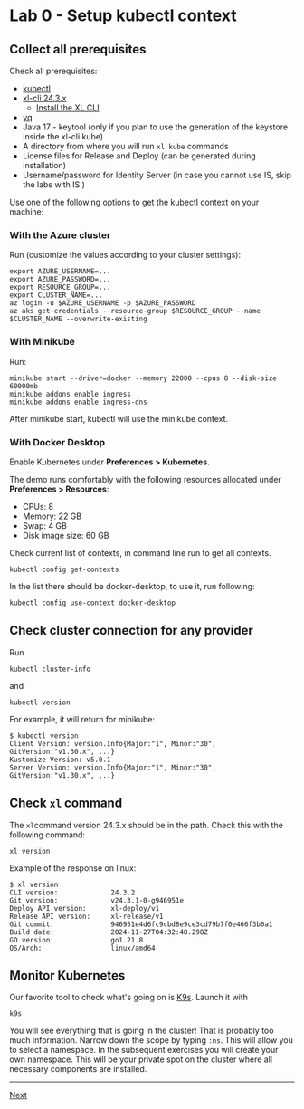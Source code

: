 
# Lab 0 - Setup kubectl context

## Collect all prerequisites

Check all prerequisites:

- [kubectl](https://kubernetes.io/docs/tasks/tools/)
- [xl-cli 24.3.x](https://dist.xebialabs.com/public/xl-cli/24.3.2/)
  - [Install the XL CLI](https://docs.digital.ai/release/docs/xl-platform/operator/xl-kube)
- [yq](https://github.com/mikefarah/yq)
- Java 17 - keytool (only if you plan to use the generation of the keystore inside the xl-cli kube)
- A directory from where you will run `xl kube` commands
- License files for Release and Deploy (can be generated during installation)
- Username/password for Identity Server (in case you cannot use IS, skip the labs with IS )

Use one of the following options to get the kubectl context on your machine:

### With the Azure cluster

Run (customize the values according to your cluster settings):

```shell
export AZURE_USERNAME=...
export AZURE_PASSWORD=...
export RESOURCE_GROUP=...
export CLUSTER_NAME=...
az login -u $AZURE_USERNAME -p $AZURE_PASSWORD 
az aks get-credentials --resource-group $RESOURCE_GROUP --name $CLUSTER_NAME --overwrite-existing
```

### With Minikube

Run:

```shell
minikube start --driver=docker --memory 22000 --cpus 8 --disk-size 60000mb
minikube addons enable ingress
minikube addons enable ingress-dns
```

After minikube start, kubectl will use the minikube context.

### With Docker Desktop

Enable Kubernetes under **Preferences > Kubernetes**.

The demo runs comfortably with the following resources allocated under **Preferences > Resources**:

* CPUs: 8
* Memory: 22 GB
* Swap: 4 GB
* Disk image size: 60 GB

Check current list of contexts, in command line run to get all contexts.

```shell
kubectl config get-contexts
```

In the list there should be docker-desktop, to use it, run following:

```shell
kubectl config use-context docker-desktop
```


## Check cluster connection for any provider

Run

```shell
kubectl cluster-info
```

and 

```shell
kubectl version
```

For example, it will return for minikube:

```text
$ kubectl version
Client Version: version.Info{Major:"1", Minor:"30", GitVersion:"v1.30.x", ...}
Kustomize Version: v5.0.1
Server Version: version.Info{Major:"1", Minor:"30", GitVersion:"v1.30.x", ...}
```

## Check `xl` command

The `xl`command version 24.3.x should be in the path. Check this with the following command:

```shell
xl version
```

Example of the response on linux:

```text
$ xl version
CLI version:             24.3.2
Git version:             v24.3.1-0-g946951e
Deploy API version:      xl-deploy/v1
Release API version:     xl-release/v1
Git commit:              946951e4d6fc9cbd8e9ce3cd79b7f0e466f3b0a1
Build date:              2024-11-27T04:32:48.298Z
GO version:              go1.21.8
OS/Arch:                 linux/amd64
```

## Monitor Kubernetes

Our favorite tool to check what's going on is [K9s](https://k9scli.io). Launch it with

```shell
k9s
```

You will see everything that is going in the cluster! That is probably too much information. Narrow down the scope by typing `:ns`. This will allow you to select a namespace. In the subsequent exercises you will create your own namespace. This will be your private spot on the cluster where all necessary components are installed.

---

[Next](../part-1/lab-1-install-release.md)

